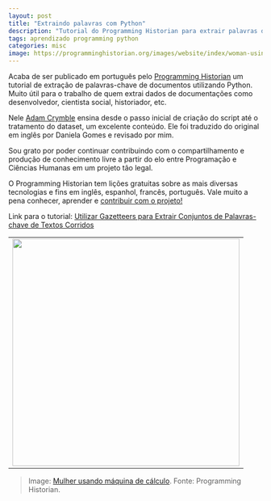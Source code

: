 ```yaml
---
layout: post
title: "Extraindo palavras com Python"
description: "Tutorial do Programming Historian para extrair palavras de um texto usando Python"
tags: aprendizado programming python
categories: misc
image: https://programminghistorian.org/images/website/index/woman-using-tabulator.png
---
```


Acaba de ser publicado em português pelo [Programming Historian](https://programminghistorian.org) um tutorial de extração de palavras-chave de documentos utilizando Python. Muito útil para o trabalho de quem extrai dados de documentações como desenvolvedor, cientista social, historiador, etc.

Nele [Adam Crymble](https://adamcrymble.org/) ensina desde o passo inicial de criação do script até o tratamento do dataset, um excelente conteúdo. Ele foi traduzido do original em inglês por Daniela Gomes e revisado por mim.

Sou grato por poder continuar contribuindo com o compartilhamento e produção de conhecimento livre a partir do elo entre Programação e Ciências Humanas em um projeto tão legal.

O Programming Historian tem lições gratuitas sobre as mais diversas tecnologias e fins em inglês, espanhol, francês, português. Vale muito a pena conhecer, aprender e [contribuir com o projeto!](https://programminghistorian.org/pt/directrizes-autor.html)

Link para o tutorial: [Utilizar Gazetteers para Extrair Conjuntos de Palavras-chave de Textos Corridos](https://programminghistorian.org/pt/licoes/extrair-palavras-chave)

<table cellpadding="0" cellspacing="0" border="0" width="100%">
<tr><td align="center">
  <img src="https://programminghistorian.org/images/website/index/woman-using-tabulator.png" width="450">
</td></tr>
</table>

>Image: [Mulher usando máquina de cálculo](https://programminghistorian.org/images/website/index/woman-using-tabulator.png). Fonte: Programming Historian.
